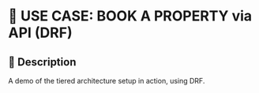 # 🧾 USE CASE: BOOK A PROPERTY via API (DRF)

## 📝 Description

A demo of the tiered architecture setup in action, using DRF.
